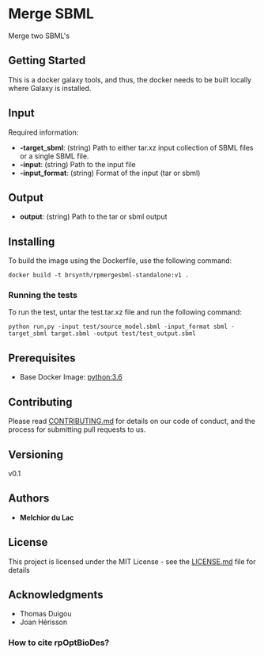 # Merge SBML

Merge two SBML's

## Getting Started

This is a docker galaxy tools, and thus, the docker needs to be built locally where Galaxy is installed. 

## Input

Required information:
* **-target_sbml**: (string) Path to either tar.xz input collection of SBML files or a single SBML file.
* **-input**: (string) Path to the input file
* **-input_format**: (string) Format of the input (tar or sbml)

## Output

* **output**: (string) Path to the tar or sbml output

## Installing

To build the image using the Dockerfile, use the following command:

```
docker build -t brsynth/rpmergesbml-standalone:v1 .
```

### Running the tests

To run the test, untar the test.tar.xz file and run the following command:

```
python run,py -input test/source_model.sbml -input_format sbml -target_sbml target.sbml -output test/test_output.sbml
```

## Prerequisites

* Base Docker Image: [python:3.6](https://hub.docker.com/_/python)

## Contributing

Please read [CONTRIBUTING.md](https://gist.github.com/PurpleBooth/b24679402957c63ec426) for details on our code of conduct, and the process for submitting pull requests to us.

## Versioning

v0.1

## Authors

* **Melchior du Lac**

## License

This project is licensed under the MIT License - see the [LICENSE.md](LICENSE.md) file for details

## Acknowledgments

* Thomas Duigou
* Joan Hérisson

### How to cite rpOptBioDes?
